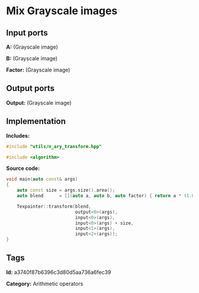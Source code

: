 # Mix Grayscale images

## Input ports

__A:__ (Grayscale image)

__B:__ (Grayscale image)

__Factor:__ (Grayscale image)

## Output ports

__Output:__ (Grayscale image)

## Implementation

__Includes:__

```c++
#include "utils/n_ary_transform.hpp"

#include <algorithm>
```

__Source code:__

```c++
void main(auto const& args)
{
	auto const size = args.size().area();
	auto blend      = [](auto a, auto b, auto factor) { return a * (1.0f - factor) + b * factor; };

	Texpainter::transform(blend,
	                      output<0>(args),
	                      input<0>(args),
	                      input<0>(args) + size,
	                      input<1>(args),
	                      input<2>(args));
}
```

## Tags

__Id:__ a3740f87b6396c3d80d5aa736a6fec39

__Category:__ Arithmetic operators